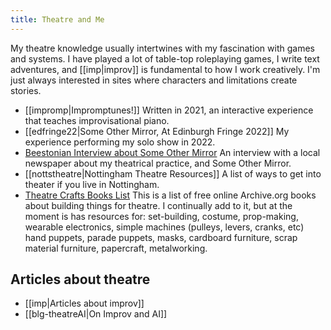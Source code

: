 ```yaml
---
title: Theatre and Me
---
```

My theatre knowledge usually intertwines with my fascination with games and systems. I have played a lot of table-top roleplaying games, I write text adventures, and [[imp|improv]] is fundamental to how I work creatively. I'm just always interested in sites where characters and limitations create stories.
- [[impromp|Impromptunes!]] Written in 2021, an interactive experience that teaches improvisational piano.
- [[edfringe22|Some Other Mirror, At Edinburgh Fringe 2022]] My experience performing my solo show in 2022.
- [Beestonian Interview about Some Other Mirror](https://beestonian.com/some-other-mirror/) An interview with a local newspaper about my theatrical practice, and Some Other Mirror.
- [[nottstheatre|Nottingham Theatre Resources]] A list of ways to get into theater if you live in Nottingham.
- [Theatre Crafts Books List](https://archive.org/details/@riewarden/lists/2/theatre-crafts) This is a list of free online Archive.org books about building things for theatre. I continually add to it, but at the moment is has resources for: set-building, costume, prop-making, wearable electronics, simple machines (pulleys, levers, cranks, etc) hand puppets, parade puppets, masks, cardboard furniture, scrap material furniture, papercraft, metalworking.

## Articles about theatre
- [[imp|Articles about improv]]
- [[blg-theatreAI|On Improv and AI]]